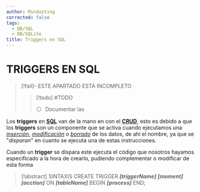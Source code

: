```yaml
---
author: Mindusting
corrected: false
tags:
  - DB/SQL
  - DB/SQLite
title: Triggers en SQL
---
```


# TRIGGERS EN SQL

> [!fail]- ESTE APARTADO ESTÁ INCOMPLETO
> > [!todo] #TODO
> > - [ ] Documentar las 

Los **triggers** en [**SQL**](sql.md) van de la mano en con el [**CRUD**](sql_crud.md), esto es debido a que los **triggers** son un componente que se activa cuando ejecutamos una [*inserción*](sql_insert.md), [*modificación*](sql_update.md) o [*borrado*](sql_delete.md) de los datos, de ahí el nombre, ya que se "*disparan*" en cuanto se ejecuta una de estas instrucciones.

Cuando un **trigger** se dispara este ejecuta el código que nosotros hayamos especificado a la hora de crearlo, pudiendo complementar o modificar de esta forma 

> [!abstract] SINTAXIS
> CREATE TRIGGER ***\[triggerName\]***
> ***\[moment\] \[acction\]*** ON ***\[tableName\]***
> BEGIN
> ***\[process\]***
> END;